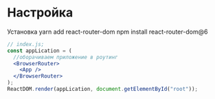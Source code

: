 # Настройка

Установка
yarn add react-router-dom
npm install react-router-dom@6

```jsx
// index.js;
const appLication = (
  //оборачиваем приложение в роутинг
  <BrowserRouter>
    <App />
  </BrowserRouter>
);
ReactDOM.render(appLication, document.getElementById("root"));
```
